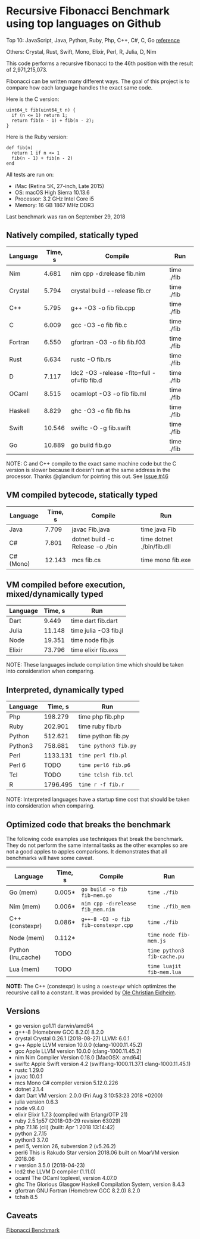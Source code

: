 # Recursive Fibonacci Benchmark using top languages on Github

Top 10: JavaScript, Java, Python, Ruby, Php, C++, C#, C, Go [reference](http://www.techworm.net/2016/09/top-10-popular-programming-languages-github.html)

Others: Crystal, Rust, Swift, Mono, Elixir, Perl, R, Julia, D, Nim

This code performs a recursive fibonacci to the 46th position with the result of 2,971,215,073.

Fibonacci can be written many different ways.  The goal of this project is to compare how each language handles the exact same code.

Here is the C version:
```
uint64_t fib(uint64_t n) {
  if (n <= 1) return 1;
  return fib(n - 1) + fib(n - 2);
}
```

Here is the Ruby version:
```
def fib(n)
  return 1 if n <= 1
  fib(n - 1) + fib(n - 2)
end
```

All tests are run on:
 - iMac (Retina 5K, 27-inch, Late 2015)
 - OS: macOS High Sierra 10.13.6
 - Processor: 3.2 GHz Intel Core i5
 - Memory: 16 GB 1867 MHz DDR3

Last benchmark was ran on September 29, 2018

## Natively compiled, statically typed

| Language   | Time, s   | Compile                                      | Run          |
|------------|-----------|----------------------------------------------|--------------|
| Nim        |    4.681 | nim cpp -d:release fib.nim                    | time ./fib   |
| Crystal    |    5.794 | crystal build --release fib.cr                | time ./fib   |
| C++        |    5.795 | g++ -O3 -o fib fib.cpp                        | time ./fib   |
| C          |    6.009 | gcc -O3 -o fib fib.c                          | time ./fib   |
| Fortran    |    6.550 | gfortran -O3 -o fib fib.f03                   | time ./fib   |
| Rust       |    6.634 | rustc -O fib.rs                               | time ./fib   |
| D          |    7.117 | ldc2 -O3 -release -flto=full -of=fib fib.d    | time ./fib   |
| OCaml      |    8.515 | ocamlopt -O3 -o fib fib.ml                    | time ./fib   |
| Haskell    |    8.829 | ghc -O3 -o fib fib.hs                         | time ./fib   |
| Swift      |   10.546 | swiftc -O -g fib.swift                        | time ./fib   |
| Go         |   10.889 | go build fib.go                               | time ./fib   |

NOTE: C and C++ compile to the exact same machine code but the C version is slower because it doesn't run at the same address in the processor.  Thanks @glandium for pointing this out. See [Issue #46](https://github.com/drujensen/fib/issues/46)

## VM compiled bytecode, statically typed

| Language  | Time, s | Compile                            | Run                         |
|-----------|---------|------------------------------------|-----------------------------|
| Java      |    7.709 | javac Fib.java                       | time java Fib               |
| C#        |    7.801 | dotnet build -c Release -o ./bin     | time dotnet ./bin/fib.dll   |
| C# (Mono) |   12.143 | mcs fib.cs                           | time mono fib.exe           |

## VM compiled before execution, mixed/dynamically typed

| Language  | Time, s | Run                         |
|-----------|---------|-----------------------------|
| Dart      |    9.449 | time dart fib.dart          |
| Julia     |   11.148 | time julia -O3 fib.jl       |
| Node      |   19.351 | time node fib.js            |
| Elixir    |   73.796 | time elixir fib.exs         |

NOTE: These languages include compilation time which should be taken into consideration when comparing.

## Interpreted, dynamically typed

| Language  | Time, s | Run                         |
|-----------|---------|-----------------------------|
| Php       |  198.279 | time php fib.php           |
| Ruby      |  202.901 | time ruby fib.rb           |
| Python    |  512.621 | time python fib.py         |
| Python3   |  758.681 | `time python3 fib.py`      |
| Perl      | 1133.131 | `time perl fib.pl`         |
| Perl 6    |     TODO | `time perl6 fib.p6`        |
| Tcl       |     TODO | `time tclsh fib.tcl`       |
| R         | 1796.495 | `time r -f fib.r`          |

NOTE: Interpreted languages have a startup time cost that should be taken into consideration when comparing.

## Optimized code that breaks the benchmark

The following code examples use techniques that break the benchmark. They do not perform the same internal tasks as the other examples
so are not a good apples to apples comparisons. It demonstrates that all benchmarks will have some caveat.

| Language                | Time, s  | Compile                              | Run                         |
|-------------------------|----------|--------------------------------------|-----------------------------|
| Go (mem)                |  0.005*  | `go build -o fib fib-mem.go`         | `time ./fib`                |
| Nim (mem)               |  0.006*  | `nim cpp -d:release fib_mem.nim`     | `time ./fib_mem`            |
| C++ (constexpr)         |  0.086*  | `g++-8 -O3 -o fib fib-constexpr.cpp` | `time ./fib`                |
| Node (mem)              |  0.112*  |                                      | `time node fib-mem.js`      |
| Python (lru_cache)      |  TODO    |                                      | `time python3 fib-cache.pu` |
| Lua (mem)               |  TODO    |                                      | `time luajit fib-mem.lua`   |

**NOTE:**
The C++ (constexpr) is using a `constexpr` which optimizes the recursive call to a constant. It was provided by [Ole Christian Eidheim](https://gitlab.com/eidheim).

## Versions

- go version go1.11 darwin/amd64
- g++-8 (Homebrew GCC 8.2.0) 8.2.0
- crystal Crystal 0.26.1 (2018-08-27) LLVM: 6.0.1
- g++ Apple LLVM version 10.0.0 (clang-1000.11.45.2)
- gcc Apple LLVM version 10.0.0 (clang-1000.11.45.2)
- nim Nim Compiler Version 0.18.0 [MacOSX: amd64]
- swiftc Apple Swift version 4.2 (swiftlang-1000.11.37.1 clang-1000.11.45.1)
- rustc 1.29.0
- javac 10.0.1
- mcs Mono C# compiler version 5.12.0.226
- dotnet 2.1.4
- dart Dart VM version: 2.0.0 (Fri Aug 3 10:53:23 2018 +0200)
- julia version 0.6.3
- node v9.4.0
- elixir Elixir 1.7.3 (compiled with Erlang/OTP 21)
- ruby 2.5.1p57 (2018-03-29 revision 63029)
- php 7.1.16 (cli) (built: Apr  1 2018 13:14:42)
- python 2.7.15
- python3 3.7.0
- perl 5, version 26, subversion 2 (v5.26.2)
- perl6 This is Rakudo Star version 2018.06 built on MoarVM version 2018.06
- r version 3.5.0 (2018-04-23)
- lcd2 the LLVM D compiler (1.11.0)
- ocaml The OCaml toplevel, version 4.07.0
- ghc The Glorious Glasgow Haskell Compilation System, version 8.4.3
- gfortran GNU Fortran (Homebrew GCC 8.2.0) 8.2.0
- tchsh 8.5

## Caveats

[Fibonacci Benchmark](https://crystal-lang.org/2016/07/15/fibonacci-benchmark.html)

